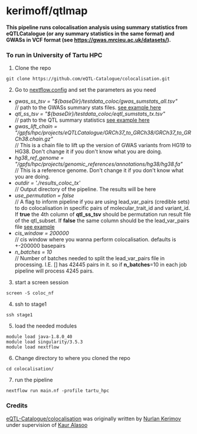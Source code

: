 # kerimoff/qtlmap
**This pipeline runs colocalisation analysis using summary statistics from eQTLCatalogue (or any summary statistics in the same format) and GWASs in VCF format (see https://gwas.mrcieu.ac.uk/datasets/).**


### To run in University of Tartu HPC

1. Clone the repo
```
git clone https://github.com/eQTL-Catalogue/colocalisation.git
```

2. Go to [nextflow.config](https://github.com/eQTL-Catalogue/colocalisation/blob/master/nextflow.config) and set the parameters as you need
   
  - _gwas_ss_tsv = "${baseDir}/testdata_coloc/gwas_sumstats_all.tsv"_<br /> // path to the GWASs summary stats files. [see example here](https://github.com/eQTL-Catalogue/colocalisation/blob/master/testdata_coloc/gwas_sumstats_test.tsv)<br />  
  - _qtl_ss_tsv = "${baseDir}/testdata_coloc/eqtl_sumstats_tx.tsv"_<br />  // path to the QTL summary statistics [see example here](https://github.com/eQTL-Catalogue/colocalisation/blob/master/testdata_coloc/eqtl_sumstats_test_perm.tsv)<br />  
  - _gwas_lift_chain = "/gpfs/hpc/projects/eQTLCatalogue/GRCh37_to_GRCh38/GRCh37_to_GRCh38.chain.gz"_<br />  // This is a chain file to lift up the version of GWAS variants from HG19 to HG38. Don't change it if you don't know what you are doing.<br />
  - _hg38_ref_genome = "/gpfs/hpc/projects/genomic_references/annotations/hg38/hg38.fa"_<br />  // This is a reference genome. Don't change it if you don't know what you are doing.
  - _outdir = './results_coloc_tx'_<br />  // Output directory of the pipeline. The results will be here
  - _use_permutation = false_<br />  // A flag to inform pipeline if you are using lead_var_pairs (credible sets) to do colocalisation in specific pairs of molecular_trait_id and variant_id. If **true** the 4th column of **qtl_ss_tsv** should be permutation run result file of the qtl_subset. If **false** the same column should be the lead_var_pairs file [see example](https://github.com/eQTL-Catalogue/colocalisation/blob/master/testdata_coloc/lead_pairs_rnaseq_2.tsv)
  - _cis_window = 200000_<br />  // cis window where you wanna perform colocalisation. defaults is +-200000 basepairs
  - _n_batches = 10_<br />  // Number of batches needed to split the lead_var_pairs file in processing. I.E. [] has 42445 pairs in it. so if **n_batches**=10 in each job pipeline will process 4245 pairs.

3. start a screen session
```
screen -S coloc_nf
```
4. ssh to stage1
```
ssh stage1
```
5. load the needed modules
```
module load java-1.8.0_40
module load singularity/3.5.3
module load nextflow
```
6. Change directory to where you cloned the repo
```
cd colocalisation/
```

7. run the pipeline
```
nextflow run main.nf -profile tartu_hpc
```

### Credits
[eQTL-Catalogue/colocalisation](https://github.com/eQTL-Catalogue/colocalisation) was originally written by [Nurlan Kerimov](https://github.com/kerimoff) under supervision of [Kaur Alasoo](https://github.com/kauralasoo)
